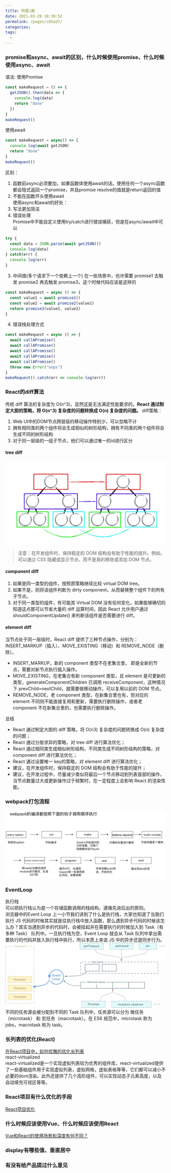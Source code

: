 ```yaml
---
title: 阿里1面
date: 2021-03-20 18:39:52
permalink: /pages/c85ed7/
categories:
tags:
  - 
---
```

### promise和async、await的区别，什么时候使用promise、什么时候使用async、await

语法: 使用Promise
```js
const makeRequest = () => {
  getJSON().then(data => {
    console.log(data)
    return "done"
  })
}
makeRequest()
```
使用await
```js
const makeRequest = async() => {
  console.log(await getJSON)
  return "done"
}
makeRequest()
```

区别：
1. 函数前async必须要加，如果函数体使用await的话。使用任何一个async函数都会隐式返回一个promise，并且promise resolve的值就是return返回的值
2. 不能在函数开头使用await  
使用async和await的好处：
1. 写法更加简洁
2. 错误处理  
Promise中不能自定义使用try/catch进行错误捕获，但是在async/await中可以
```js
try {
  const data = JSON.parse(await getJSON())
  console.log(data)
} catch(err) {
  console.log(err)
}
```
3. 中间值(多个请求下一个依赖上一个)
在一些场景中，也许需要 promise1 去触发 promise2 再去触发 promise3，这个时候代码应该是这样的
```js
const makeRequest = async () => {
  const value1 = await promise1()
  const value2 = await promise2(value1)
  return promise3(value1, value2)
}
```
4. 错误栈处理方式 
```js
const makeRequest = async () => {
  await callAPromise()
  await callAPromise()
  await callAPromise()
  await callAPromise()
  await callAPromise()
  throw new Error("oops")
}
makeRequest().catch(err => console.log(err))
```

### React的diff算法

传统 diff 算法的复杂度为 O(n^3)，显然这是无法满足性能要求的。**React 通过制定大胆的策略，将 O(n^3) 复杂度的问题转换成 O(n) 复杂度的问题。**
diff策略：  
1. Web UI中的DOM节点跨层级的移动操作特别少，可以忽略不计
2. 拥有相同类的两个组件将会生成相似的树形结构，拥有不同类的两个组件将会生成不同的树形结构
3. 对于同一层级的一组子节点，他们可以通过唯一的id进行区分

#### tree diff
<img src="./img/react_tree_diff.jpg"/>

> 注意：在开发组件时，保持稳定的 DOM 结构会有助于性能的提升。例如，可以通过 CSS 隐藏或显示节点，而不是真的移除或添加 DOM 节点。

#### component diff

1. 如果是同一类型的组件，按照原策略继续比较 virtual DOM tree。
2. 如果不是，则将该组件判断为 dirty component，从而替换整个组件下的所有子节点。
3. 对于同一类型的组件，有可能其 Virtual DOM 没有任何变化，如果能够确切的知道这点那可以节省大量的 diff 运算时间，因此 React 允许用户通过 shouldComponentUpdate() 来判断该组件是否需要进行 diff。

#### element diff

当节点处于同一层级时，React diff 提供了三种节点操作，分别为：INSERT_MARKUP（插入）、MOVE_EXISTING（移动）和 REMOVE_NODE（删除）。
- INSERT_MARKUP，新的 component 类型不在老集合里， 即是全新的节点，需要对新节点执行插入操作。
- MOVE_EXISTING，在老集合有新 component 类型，且 element 是可更新的类型，generateComponentChildren 已调用 receiveComponent，这种情况下 prevChild=nextChild，就需要做移动操作，可以复用以前的 DOM 节点。
- REMOVE_NODE，老 component 类型，在新集合里也有，但对应的 element 不同则不能直接复用和更新，需要执行删除操作，或者老 component 不在新集合里的，也需要执行删除操作。

总结  
- React 通过制定大胆的 diff 策略，将 O(n3) 复杂度的问题转换成 O(n) 复杂度的问题；
- React 通过分层求异的策略，对 tree diff 进行算法优化；
- React 通过相同类生成相似树形结构，不同类生成不同树形结构的策略，对 component diff 进行算法优化；
- React 通过设置唯一 key的策略，对 element diff 进行算法优化；
- 建议，在开发组件时，保持稳定的 DOM 结构会有助于性能的提升；
- 建议，在开发过程中，尽量减少类似将最后一个节点移动到列表首部的操作，当节点数量过大或更新操作过于频繁时，在一定程度上会影响 React 的渲染性能。

### webpack打包流程

<img src="./img/webpack.png"/>

### EventLoop
执行栈  
可以把执行栈认为是一个存储函数调用的栈结构，遵循先进后出的原则。  
浏览器中的Event Loop
上一小节我们讲到了什么是执行栈，大家也知道了当我们执行 JS 代码的时候其实就是往执行栈中放入函数，那么遇到异步代码的时候该怎么办？其实当遇到异步的代码时，会被挂起并在需要执行的时候加入到 Task（有多种 Task） 队列中。一旦执行栈为空，Event Loop 就会从 Task 队列中拿出需要执行的代码并放入执行栈中执行，所以本质上来说 JS 中的异步还是同步行为。  
<img src="./img/eventloop.png"/>  
不同的任务源会被分配到不同的 Task 队列中，任务源可以分为 微任务（microtask） 和 宏任务（macrotask）。在 ES6 规范中，microtask 称为 jobs，macrotask 称为 task。

### 长列表的优化(React)

[在React项目中，如何优雅的优化长列表](https://juejin.im/post/5c048f25e51d450d16620d8d)  
react-virtualized  
react-virtualized是一个实现虚拟列表较为优秀的组件库，react-virtualized提供了一些基础组件用于实现虚拟列表，虚拟网格，虚拟表格等等，它们都可以减小不必要的dom渲染。此外还提供了几个高阶组件，可以实现动态子元素高度，以及自动填充可视区等等。

### React项目有什么优化的手段

[React项目优化](https://juejin.im/post/5b207a84f265da6e4c6d08ba)

### 什么时候应该使用Vue、什么时候应该使用React

[Vue和React的使用场景和深度有何不同？](https://www.zhihu.com/question/31585377)

### display有哪些值、垂直居中

### 有没有给产品提过什么意见
